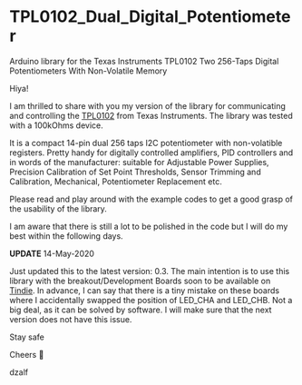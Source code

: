 # TPL0102_Dual_Digital_Potentiometer
Arduino library for the Texas Instruments TPL0102 Two 256-Taps Digital Potentiometers With Non-Volatile Memory


Hiya!

I am thrilled to share with you my version of the library for communicating and controlling the [TPL0102](http://www.ti.com/lit/ds/slis134c/slis134c.pdf) from Texas Instruments. The library was tested with a 100kOhms device.

It is a compact 14-pin dual 256 taps I2C potentiometer with non-volatible registers. Pretty handy for digitally controlled amplifiers, PID controllers and in words of the manufacturer: suitable for Adjustable Power Supplies, Precision Calibration of Set Point Thresholds, Sensor Trimming and Calibration, Mechanical, Potentiometer Replacement etc.

Please read and play around with the example codes to get a good grasp of the usability of the library.

I am aware that there is still a lot to be polished in the code but I will do my best within the following days.

**UPDATE**
14-May-2020

Just updated this to the latest version: 0.3. 
The main intention is to use this library with the breakout/Development Boards soon to be available on [Tindie](https://www.tindie.com/stores/ivorycircuits/). In advance, I can say that there is a tiny mistake on these boards where I accidentally swapped the position of LED_CHA and LED_CHB. Not a big deal, as it can be solved by software. I will make sure that the next version does not have this issue.


Stay safe

Cheers :beer:

dzalf
